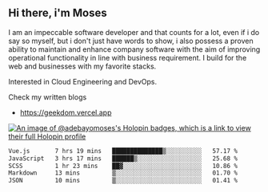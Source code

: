 ## Hi there, i'm Moses

I am an impeccable software developer and that counts for a lot, even if i do say so myself, but i don't just have words to show, i also possess a proven ability to maintain and enhance company software with the aim of improving operational functionality in line with business requirement. I build for the web and businesses with my favorite stacks.

Interested in Cloud Engineering and DevOps.

Check my written blogs
- https://geekdom.vercel.app

[![An image of @adebayomoses's Holopin badges, which is a link to view their full Holopin profile](https://holopin.me/adebayomoses)](https://holopin.io/@adebayomoses)

<!--START_SECTION:waka-->

```txt
Vue.js       7 hrs 19 mins   ██████████████▒░░░░░░░░░░   57.17 %
JavaScript   3 hrs 17 mins   ██████▒░░░░░░░░░░░░░░░░░░   25.68 %
SCSS         1 hr 23 mins    ██▓░░░░░░░░░░░░░░░░░░░░░░   10.86 %
Markdown     13 mins         ▒░░░░░░░░░░░░░░░░░░░░░░░░   01.70 %
JSON         10 mins         ▒░░░░░░░░░░░░░░░░░░░░░░░░   01.41 %
```

<!--END_SECTION:waka-->

